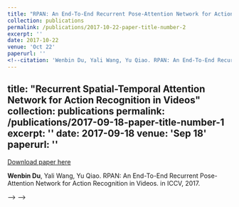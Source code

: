 ```yaml
---
title: "RPAN: An End-To-End Recurrent Pose-Attention Network for Action Recognition in Videos"
collection: publications
permalink: /publications/2017-10-22-paper-title-number-2
excerpt: ''
date: 2017-10-22
venue: 'Oct 22'
paperurl: ''
<!--citation: 'Wenbin Du, Yali Wang, Yu Qiao. RPAN: An End-To-End Recurrent Pose-Attention Network for Action Recognition in Videos. in ICCV, 2017.'-->
---
```

title: "Recurrent Spatial-Temporal Attention Network for Action Recognition in Videos"
collection: publications
permalink: /publications/2017-09-18-paper-title-number-1
excerpt: ''
date: 2017-09-18
venue: 'Sep 18'
paperurl: ''
---


[Download paper here](http://lanlianhuaer.github.io/files/Du_RPAN.pdf)

**Wenbin Du**, Yali Wang, Yu Qiao. RPAN: An End-To-End Recurrent Pose-Attention Network for Action Recognition in Videos. in ICCV, 2017.

<!------->

<!--<!--citation: 'Wenbin Du, Yali Wang, Yu Qiao. Recurrent Spatial-Temporal Attention Network for Action Recognition in Videos, in TIP 2017.-->-->
<!------->

<!--<!--[Download paper here](http://lanlianhuaer.github.io/files/Du_RPAN.pdf)-->-->

<!--**Wenbin Du**, Yali Wang, Yu Qiao. Recurrent Spatial-Temporal Attention Network for Action Recognition in Videos, in TIP 2017.(accept with  mandatory minor revisions)-->